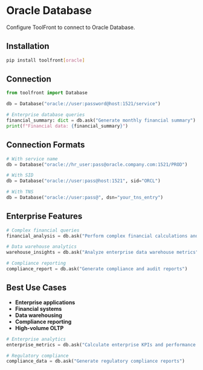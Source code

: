 # Oracle Database

Configure ToolFront to connect to Oracle Database.

## Installation

```bash
pip install toolfront[oracle]
```

## Connection

```python
from toolfront import Database

db = Database("oracle://user:password@host:1521/service")

# Enterprise database queries
financial_summary: dict = db.ask("Generate monthly financial summary")
print(f"Financial data: {financial_summary}")
```

## Connection Formats

```python
# With service name
db = Database("oracle://hr_user:pass@oracle.company.com:1521/PROD")

# With SID
db = Database("oracle://user:pass@host:1521", sid="ORCL")

# With TNS
db = Database("oracle://user:pass@", dsn="your_tns_entry")
```

## Enterprise Features

```python
# Complex financial queries
financial_analysis = db.ask("Perform complex financial calculations and reporting")

# Data warehouse analytics
warehouse_insights = db.ask("Analyze enterprise data warehouse metrics")

# Compliance reporting
compliance_report = db.ask("Generate compliance and audit reports")
```

## Best Use Cases

- **Enterprise applications**
- **Financial systems**
- **Data warehousing**
- **Compliance reporting**
- **High-volume OLTP**

```python
# Enterprise analytics
enterprise_metrics = db.ask("Calculate enterprise KPIs and performance metrics")

# Regulatory compliance
compliance_data = db.ask("Generate regulatory compliance reports")
```